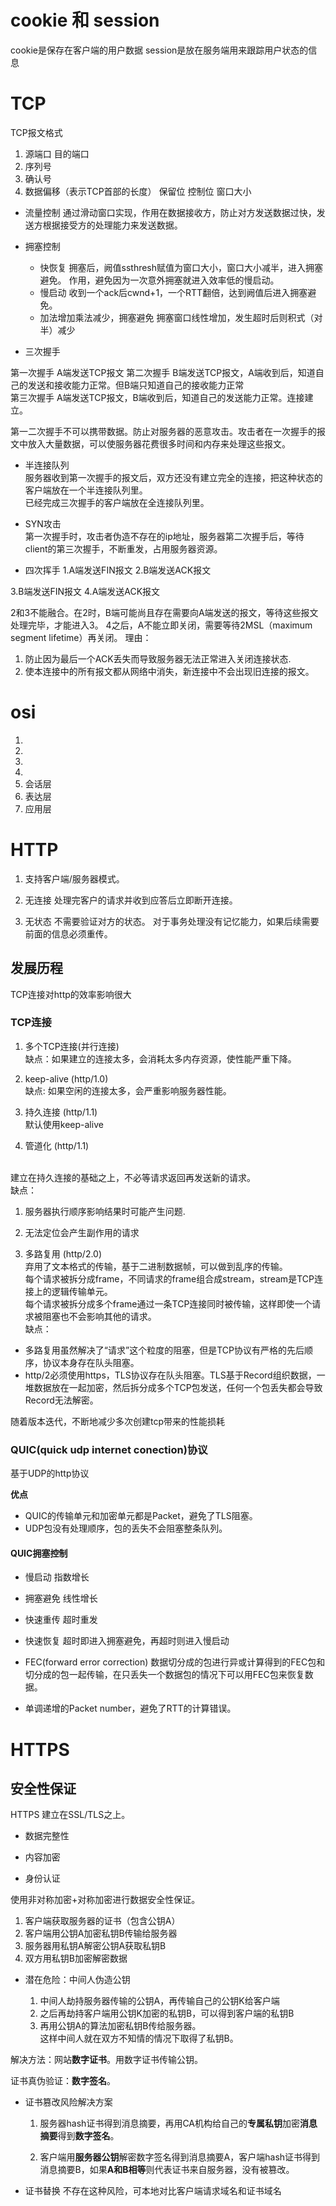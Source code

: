 # cookie 和 session  
cookie是保存在客户端的用户数据
session是放在服务端用来跟踪用户状态的信息

# TCP  
TCP报文格式
1. 源端口 目的端口
2. 序列号
3. 确认号
4. 数据偏移（表示TCP首部的长度） 保留位 控制位 窗口大小


- 流量控制
通过滑动窗口实现，作用在数据接收方，防止对方发送数据过快，发送方根据接受方的处理能力来发送数据。

- 拥塞控制
    - 快恢复
        拥塞后，阙值ssthresh赋值为窗口大小，窗口大小减半，进入拥塞避免。
        作用，避免因为一次意外拥塞就进入效率低的慢启动。
    - 慢启动
        收到一个ack后cwnd+1，一个RTT翻倍，达到阙值后进入拥塞避免。
    - 加法增加乘法减少，拥塞避免
        拥塞窗口线性增加，发生超时后则积式（对半）减少

- 三次握手

第一次握手 A端发送TCP报文
第二次握手 B端发送TCP报文，A端收到后，知道自己的发送和接收能力正常。但B端只知道自己的接收能力正常  
第三次握手 A端发送TCP报文，B端收到后，知道自己的发送能力正常。连接建立。  

第一二次握手不可以携带数据。防止对服务器的恶意攻击。攻击者在一次握手的报文中放入大量数据，可以使服务器花费很多时间和内存来处理这些报文。  

- 半连接队列  
服务器收到第一次握手的报文后，双方还没有建立完全的连接，把这种状态的客户端放在一个半连接队列里。  
已经完成三次握手的客户端放在全连接队列里。

- SYN攻击  
第一次握手时，攻击者伪造不存在的ip地址，服务器第二次握手后，等待client的第三次握手，不断重发，占用服务器资源。

- 四次挥手
1.A端发送FIN报文
2.B端发送ACK报文

3.B端发送FIN报文
4.A端发送ACK报文  

2和3不能融合。在2时，B端可能尚且存在需要向A端发送的报文，等待这些报文处理完毕，才能进入3。
4之后，A不能立即关闭，需要等待2MSL（maximum segment lifetime）再关闭。
理由：
1. 防止因为最后一个ACK丢失而导致服务器无法正常进入关闭连接状态.
2. 使本连接中的所有报文都从网络中消失，新连接中不会出现旧连接的报文。



# osi

1. 
2. 
3. 
4. 
5. 会话层
6. 表达层
7. 应用层



# HTTP

1. 支持客户端/服务器模式。

2. 无连接
处理完客户的请求并收到应答后立即断开连接。

3. 无状态
不需要验证对方的状态。
对于事务处理没有记忆能力，如果后续需要前面的信息必须重传。

## 发展历程

TCP连接对http的效率影响很大
### TCP连接
1. 多个TCP连接(并行连接) 
</br>缺点：如果建立的连接太多，会消耗太多内存资源，使性能严重下降。

2. keep-alive (http/1.0)
</br>缺点: 如果空闲的连接太多，会严重影响服务器性能。

3. 持久连接 (http/1.1)
</br> 默认使用keep-alive

4. 管道化 (http/1.1)

</br>建立在持久连接的基础之上，不必等请求返回再发送新的请求。
</br>缺点：
1. 服务器执行顺序影响结果时可能产生问题.
2. 无法定位会产生副作用的请求

5. 多路复用 (http/2.0)
</br>弃用了文本格式的传输，基于二进制数据帧，可以做到乱序的传输。
</br>每个请求被拆分成frame，不同请求的frame组合成stream，stream是TCP连接上的逻辑传输单元。
</br>每个请求被拆分成多个frame通过一条TCP连接同时被传输，这样即使一个请求被阻塞也不会影响其他的请求。
</br>缺点：
- 多路复用虽然解决了“请求”这个粒度的阻塞，但是TCP协议有严格的先后顺序，协议本身存在队头阻塞。
- http/2必须使用https，TLS协议存在队头阻塞。TLS基于Record组织数据，一堆数据放在一起加密，然后拆分成多个TCP包发送，任何一个包丢失都会导致Record无法解密。

随着版本迭代，不断地减少多次创建tcp带来的性能损耗

### QUIC(quick udp internet conection)协议
基于UDP的http协议

**优点**
- QUIC的传输单元和加密单元都是Packet，避免了TLS阻塞。
- UDP包没有处理顺序，包的丢失不会阻塞整条队列。

#### QUIC拥塞控制
- 慢启动
指数增长
- 拥塞避免
线性增长
- 快速重传
超时重发
- 快速恢复
超时即进入拥塞避免，再超时则进入慢启动

- FEC(forward error correction)
数据切分成的包进行异或计算得到的FEC包和切分成的包一起传输，在只丢失一个数据包的情况下可以用FEC包来恢复数据。

- 单调递增的Packet number，避免了RTT的计算错误。


# HTTPS

## 安全性保证

HTTPS 建立在SSL/TLS之上。

- 数据完整性

- 内容加密

- 身份认证

使用非对称加密+对称加密进行数据安全性保证。

1. 客户端获取服务器的证书（包含公钥A）
2. 客户端用公钥A加密私钥B传输给服务器
3. 服务器用私钥A解密公钥A获取私钥B
4. 双方用私钥B加密解密数据

- 潜在危险：中间人伪造公钥

    1. 中间人劫持服务器传输的公钥A，再传输自己的公钥K给客户端
    2. 之后再劫持客户端用公钥K加密的私钥B，可以得到客户端的私钥B
    3. 再用公钥A的算法加密私钥B传给服务器。
</br>这样中间人就在双方不知情的情况下取得了私钥B。

解决方法：网站**数字证书**。用数字证书传输公钥。

证书真伪验证：**数字签名**。

- 证书篡改风险解决方案

    1. 服务器hash证书得到消息摘要，再用CA机构给自己的**专属私钥**加密**消息摘要**得到**数字签名**。

    2. 客户端用**服务器公钥**解密数字签名得到消息摘要A，客户端hash证书得到消息摘要B，如果**A和B相等**则代表证书来自服务器，没有被篡改。

- 证书替换
不存在这种风险，可本地对比客户端请求域名和证书域名